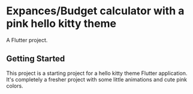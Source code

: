 # Expances/Budget calculator with a pink hello kitty theme

A Flutter project.

## Getting Started

This project is a starting project for a hello kitty theme Flutter application. It's completely a fresher project with some little animations and cute pink colors. 
